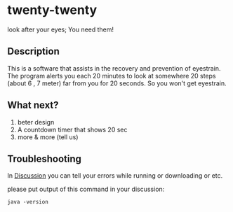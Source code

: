twenty-twenty
=============

look after your eyes; You need them!

## Description

This is a software that assists in the recovery and prevention of eyestrain. The program alerts you each 20 minutes to look at somewhere 20 steps (about 6 , 7 meter) far from you for 20 seconds. So you won't get eyestrain.

## What next?

1.  beter design
2.  A countdown timer that shows 20 sec
3.  more & more (tell us)

## Troubleshooting

In [Discussion](https://sourceforge.net/p/twenty-twenty/discussion/?source=navbar) you can tell your errors while running or downloading or etc.

please put output of this command in your discussion:

`java -version`

